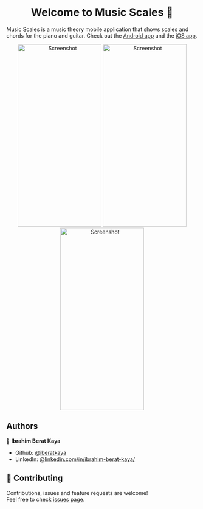 <h1 align="center">Welcome to Music Scales 👋</h1>

Music Scales is a music theory mobile application that shows scales and chords for the piano and guitar. Check out the <a href="https://play.google.com/store/apps/details?id=com.kaya.musicapp">Android app</a> and the <a href="https://apps.apple.com/us/app/music-scales/id1498463498">iOS app</a>.

<p align="center">
    <img alt="Screenshot" src="https://raw.githubusercontent.com/iberatkaya/music-scales/master/screenshots/0.png" width="220" height="480">
    <img alt="Screenshot" src="https://raw.githubusercontent.com/iberatkaya/music-scales/master/screenshots/1.png" width="220" height="480">
    <img alt="Screenshot" src="https://raw.githubusercontent.com/iberatkaya/music-scales/master/screenshots/2.png" width="220" height="480">
</p>

## Authors

👤 **Ibrahim Berat Kaya**

- Github: [@iberatkaya](https://github.com/iberatkaya)
- LinkedIn: [@linkedin.com/in/ibrahim-berat-kaya/](https://linkedin.com/in/ibrahim-berat-kaya/)

## 🤝 Contributing

Contributions, issues and feature requests are welcome!<br />Feel free to check [issues page](https://github.com/iberatkaya/music-scales/issues).
